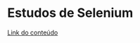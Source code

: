 # Estudos de Selenium 

[Link do conteúdo](https://selenium-python.readthedocs.io/getting-started.html)